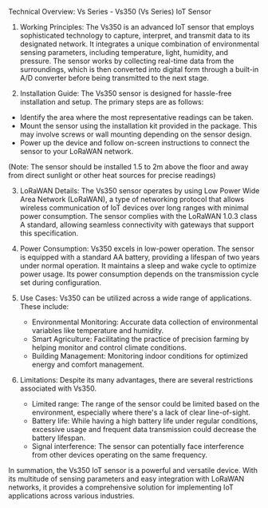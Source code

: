 Technical Overview: Vs Series - Vs350 (Vs Series) IoT Sensor

1. Working Principles:
The Vs350 is an advanced IoT sensor that employs sophisticated technology to capture, interpret, and transmit data to its designated network. It integrates a unique combination of environmental sensing parameters, including temperature, light, humidity, and pressure. The sensor works by collecting real-time data from the surroundings, which is then converted into digital form through a built-in A/D converter before being transmitted to the next stage.

2. Installation Guide:
The Vs350 sensor is designed for hassle-free installation and setup. The primary steps are as follows:
  - Identify the area where the most representative readings can be taken.
  - Mount the sensor using the installation kit provided in the package. This may involve screws or wall mounting depending on the sensor design.
  - Power up the device and follow on-screen instructions to connect the sensor to your LoRaWAN network. 

(Note: The sensor should be installed 1.5 to 2m above the floor and away from direct sunlight or other heat sources for precise readings)

3. LoRaWAN Details:
The Vs350 sensor operates by using Low Power Wide Area Network (LoRaWAN), a type of networking protocol that allows wireless communication of IoT devices over long ranges with minimal power consumption. The sensor complies with the LoRaWAN 1.0.3 class A standard, allowing seamless connectivity with gateways that support this specification.

4. Power Consumption:
Vs350 excels in low-power operation. The sensor is equipped with a standard AA battery, providing a lifespan of two years under normal operation. It maintains a sleep and wake cycle to optimize power usage. Its power consumption depends on the transmission cycle set during configuration.

5. Use Cases:
Vs350 can be utilized across a wide range of applications. These include:
   - Environmental Monitoring: Accurate data collection of environmental variables like temperature and humidity.
   - Smart Agriculture: Facilitating the practice of precision farming by helping monitor and control climate conditions.
   - Building Management: Monitoring indoor conditions for optimized energy and comfort management.
   
6. Limitations:
Despite its many advantages, there are several restrictions associated with Vs350. 
    - Limited range: The range of the sensor could be limited based on the environment, especially where there's a lack of clear line-of-sight.
    - Battery life: While having a high battery life under regular conditions, excessive usage and frequent data transmission could decrease the battery lifespan.
    - Signal interference: The sensor can potentially face interference from other devices operating on the same frequency.

In summation, the Vs350 IoT sensor is a powerful and versatile device. With its multitude of sensing parameters and easy integration with LoRaWAN networks, it provides a comprehensive solution for implementing IoT applications across various industries.